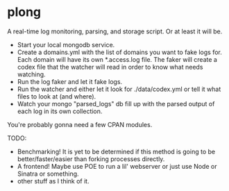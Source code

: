 # plong
A real-time log monitoring, parsing, and storage script. Or at least it will be.

* Start your local mongodb service.
* Create a domains.yml with the list of domains you want to fake logs for. Each domain will have its own *.access.log file. The faker will create a codex file that the watcher will read in order to know what needs watching.
* Run the log faker and let it fake logs.
* Run the watcher and either let it look for ./data/codex.yml or tell it what files to look at (and where).
* Watch your mongo "parsed_logs" db fill up with the parsed output of each log in its own collection.

You're probably gonna need a few CPAN modules.

TODO: 

* Benchmarking! It is yet to be determined if this method is going to be better/faster/easier than forking processes directly.
* A frontend! Maybe use POE to run a lil' webserver or just use Node or Sinatra or something.
* other stuff as I think of it.